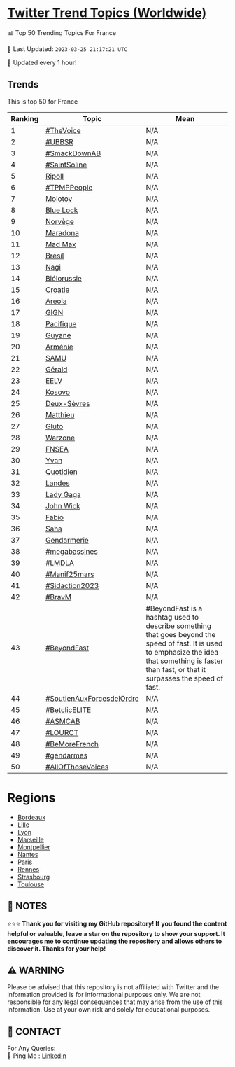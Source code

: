 [Twitter Trend Topics (Worldwide)](https://github.com/ErcinDedeoglu/Twitter-Trend-Topics)
==========


📊 Top 50 Trending Topics For France

📆 Last Updated: `2023-03-25 21:17:21 UTC`

🔧 Updated every 1 hour!


## Trends

This is top 50 for France

| Ranking | Topic | Mean |
| ------- | ------------ | ------------ |
| 1 | [#TheVoice](http://twitter.com/search?q=%23TheVoice) | N/A |
| 2 | [#UBBSR](http://twitter.com/search?q=%23UBBSR) | N/A |
| 3 | [#SmackDownAB](http://twitter.com/search?q=%23SmackDownAB) | N/A |
| 4 | [#SaintSoline](http://twitter.com/search?q=%23SaintSoline) | N/A |
| 5 | [Ripoll](http://twitter.com/search?q=Ripoll) | N/A |
| 6 | [#TPMPPeople](http://twitter.com/search?q=%23TPMPPeople) | N/A |
| 7 | [Molotov](http://twitter.com/search?q=Molotov) | N/A |
| 8 | [Blue Lock](http://twitter.com/search?q=Blue+Lock) | N/A |
| 9 | [Norvège](http://twitter.com/search?q=Norv%c3%a8ge) | N/A |
| 10 | [Maradona](http://twitter.com/search?q=Maradona) | N/A |
| 11 | [Mad Max](http://twitter.com/search?q=Mad+Max) | N/A |
| 12 | [Brésil](http://twitter.com/search?q=Br%c3%a9sil) | N/A |
| 13 | [Nagi](http://twitter.com/search?q=Nagi) | N/A |
| 14 | [Biélorussie](http://twitter.com/search?q=Bi%c3%a9lorussie) | N/A |
| 15 | [Croatie](http://twitter.com/search?q=Croatie) | N/A |
| 16 | [Areola](http://twitter.com/search?q=Areola) | N/A |
| 17 | [GIGN](http://twitter.com/search?q=GIGN) | N/A |
| 18 | [Pacifique](http://twitter.com/search?q=Pacifique) | N/A |
| 19 | [Guyane](http://twitter.com/search?q=Guyane) | N/A |
| 20 | [Arménie](http://twitter.com/search?q=Arm%c3%a9nie) | N/A |
| 21 | [SAMU](http://twitter.com/search?q=SAMU) | N/A |
| 22 | [Gérald](http://twitter.com/search?q=G%c3%a9rald) | N/A |
| 23 | [EELV](http://twitter.com/search?q=EELV) | N/A |
| 24 | [Kosovo](http://twitter.com/search?q=Kosovo) | N/A |
| 25 | [Deux-Sèvres](http://twitter.com/search?q=Deux-S%c3%a8vres) | N/A |
| 26 | [Matthieu](http://twitter.com/search?q=Matthieu) | N/A |
| 27 | [Gluto](http://twitter.com/search?q=Gluto) | N/A |
| 28 | [Warzone](http://twitter.com/search?q=Warzone) | N/A |
| 29 | [FNSEA](http://twitter.com/search?q=FNSEA) | N/A |
| 30 | [Yvan](http://twitter.com/search?q=Yvan) | N/A |
| 31 | [Quotidien](http://twitter.com/search?q=Quotidien) | N/A |
| 32 | [Landes](http://twitter.com/search?q=Landes) | N/A |
| 33 | [Lady Gaga](http://twitter.com/search?q=Lady+Gaga) | N/A |
| 34 | [John Wick](http://twitter.com/search?q=John+Wick) | N/A |
| 35 | [Fabio](http://twitter.com/search?q=Fabio) | N/A |
| 36 | [Saha](http://twitter.com/search?q=Saha) | N/A |
| 37 | [Gendarmerie](http://twitter.com/search?q=Gendarmerie) | N/A |
| 38 | [#megabassines](http://twitter.com/search?q=%23megabassines) | N/A |
| 39 | [#LMDLA](http://twitter.com/search?q=%23LMDLA) | N/A |
| 40 | [#Manif25mars](http://twitter.com/search?q=%23Manif25mars) | N/A |
| 41 | [#Sidaction2023](http://twitter.com/search?q=%23Sidaction2023) | N/A |
| 42 | [#BravM](http://twitter.com/search?q=%23BravM) | N/A |
| 43 | [#BeyondFast](http://twitter.com/search?q=%23BeyondFast) | #BeyondFast is a hashtag used to describe something that goes beyond the speed of fast. It is used to emphasize the idea that something is faster than fast, or that it surpasses the speed of fast. |
| 44 | [#SoutienAuxForcesdelOrdre](http://twitter.com/search?q=%23SoutienAuxForcesdelOrdre) | N/A |
| 45 | [#BetclicELITE](http://twitter.com/search?q=%23BetclicELITE) | N/A |
| 46 | [#ASMCAB](http://twitter.com/search?q=%23ASMCAB) | N/A |
| 47 | [#LOURCT](http://twitter.com/search?q=%23LOURCT) | N/A |
| 48 | [#BeMoreFrench](http://twitter.com/search?q=%23BeMoreFrench) | N/A |
| 49 | [#gendarmes](http://twitter.com/search?q=%23gendarmes) | N/A |
| 50 | [#AllOfThoseVoices](http://twitter.com/search?q=%23AllOfThoseVoices) | N/A |



# Regions

* [Bordeaux](</France/Bordeaux.md>)
* [Lille](</France/Lille.md>)
* [Lyon](</France/Lyon.md>)
* [Marseille](</France/Marseille.md>)
* [Montpellier](</France/Montpellier.md>)
* [Nantes](</France/Nantes.md>)
* [Paris](</France/Paris.md>)
* [Rennes](</France/Rennes.md>)
* [Strasbourg](</France/Strasbourg.md>)
* [Toulouse](</France/Toulouse.md>)



## 📝 NOTES

⭐⭐⭐ **Thank you for visiting my GitHub repository! If you found the content helpful or valuable, leave a star on the repository to show your support. It encourages me to continue updating the repository and allows others to discover it. Thanks for your help!**


## ⚠️ WARNING

Please be advised that this repository is not affiliated with Twitter and the information provided is for informational purposes only. We are not responsible for any legal consequences that may arise from the use of this information. Use at your own risk and solely for educational purposes.


## 📨 CONTACT

 For Any Queries:  
            🏓 Ping Me : [LinkedIn](https://www.linkedin.com/in/ercindedeoglu/)
